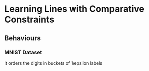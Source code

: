 # Learning Lines with Comparative Constraints
## Behaviours
### MNIST Dataset
It orders the digits in buckets of 1/epsilon labels